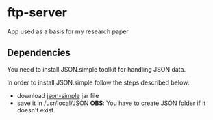 # ftp-server
App used as a basis for my research paper


## Dependencies
You need to install JSON.simple toolkit for handling JSON data.

In order to install JSON.simple follow the steps described below:
- download [json-simple](http://www.java2s.com/Code/Jar/j/Downloadjsonsimple11jar.htm) jar file
- save it in /usr/local/JSON **OBS**: You have to create JSON folder if it doesn't exist.


